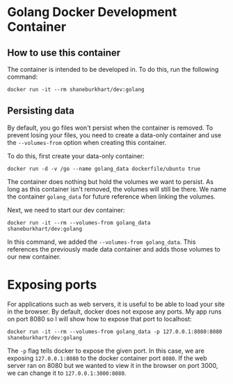 # Golang Docker Development Container

## How to use this container
The container is intended to be developed in.  To do this, run the following command:
```
docker run -it --rm shaneburkhart/dev:golang
```

## Persisting data
By default, you go files won't persist when the container is removed.  To prevent losing your files, you need to
create a data-only container and use the `--volumes-from` option when creating this container.

To do this, first create your data-only container:
```
docker run -d -v /go --name golang_data dockerfile/ubuntu true
```
The container does nothing but hold the volumes we want to persist.  As long as this container isn't removed, the
volumes will still be there.  We name the container `golang_data` for future reference when linking the volumes.

Next, we need to start our dev container:
```
docker run -it --rm --volumes-from golang_data shaneburkhart/dev:golang
```
In this command, we added the `--volumes-from golang_data`.  This references the previously made data container and
adds those volumes to our new container.

# Exposing ports
For applications such as web servers, it is useful to be able to load your site in the browser.  By default, docker does not expose any ports.  My app runs on port 8080 so I will show how to expose that port to localhost:
```
docker run -it --rm --volumes-from golang_data -p 127.0.0.1:8080:8080 shaneburkhart/dev:golang
```
The `-p` flag tells docker to expose the given port.  In this case, we are exposing `127.0.0.1:8080` to the docker container port `8080`.  If the web server ran on 8080 but we wanted to view it in the browser on port 3000, we can change it to `127.0.0.1:3000:8080`. 
